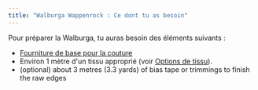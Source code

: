 ```yaml
---
title: "Walburga Wappenrock : Ce dont tu as besoin"
---
```


Pour préparer la Walburga, tu auras besoin des éléments suivants :

- [Fourniture de base pour la couture](/docs/sewing/basic-sewing-supplies)
- Environ 1 mètre d'un tissu approprié (voir [Options de tissu](/docs/designs/walburga/fabric)).
- (optional) about 3 metres (3.3 yards) of bias tape or trimmings to finish the raw edges
